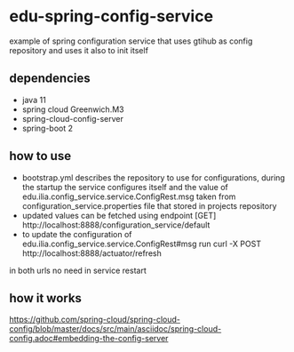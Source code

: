 # edu-spring-config-service
example of spring configuration service that uses gtihub as config repository and uses it also to init itself

## dependencies
* java 11
* spring cloud Greenwich.M3
* spring-cloud-config-server
* spring-boot 2

## how to use
* bootstrap.yml describes the repository to use for configurations, during the startup the service configures itself and the value of 
edu.ilia.config_service.service.ConfigRest.msg taken from configuration_service.properties file that stored in projects repository
* updated values can be fetched using endpoint [GET]  http://localhost:8888/configuration_service/default
* to update the configuration of edu.ilia.config_service.service.ConfigRest#msg run curl -X POST http://localhost:8888/actuator/refresh 

in both urls no need in service restart

## how it works
https://github.com/spring-cloud/spring-cloud-config/blob/master/docs/src/main/asciidoc/spring-cloud-config.adoc#embedding-the-config-server